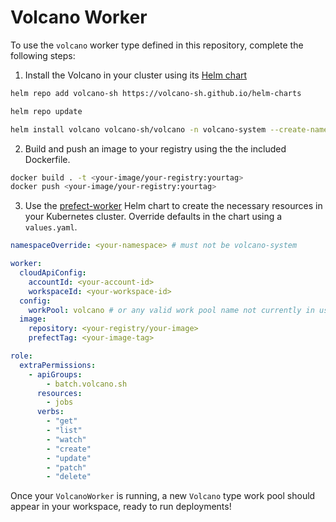 # Volcano Worker

To use the `volcano` worker type defined in this repository, complete the following steps:

1. Install the Volcano in your cluster using its [Helm chart](https://volcano.sh/en/docs/installation/#install-with-helm)

```bash
helm repo add volcano-sh https://volcano-sh.github.io/helm-charts

helm repo update

helm install volcano volcano-sh/volcano -n volcano-system --create-namespace
```
2. Build and push an image to your registry using the the included Dockerfile.
```bash
docker build . -t <your-image/your-registry:yourtag>
docker push <your-image/your-registry:yourtag>
```
3. Use the [prefect-worker](https://github.com/PrefectHQ/prefect-helm/tree/main/charts/prefect-worker) Helm chart to create the necessary resources in your Kubernetes cluster. Override defaults in the chart using a `values.yaml`.

```yaml
namespaceOverride: <your-namespace> # must not be volcano-system

worker:
  cloudApiConfig:
    accountId: <your-account-id>
    workspaceId: <your-workspace-id>
  config:
    workPool: volcano # or any valid work pool name not currently in use
  image:
    repository: <your-registry/your-image>
    prefectTag: <your-image-tag>

role:
  extraPermissions:
    - apiGroups:
        - batch.volcano.sh
      resources:
        - jobs
      verbs:
        - "get"
        - "list"
        - "watch"
        - "create"
        - "update"
        - "patch"
        - "delete"
```

Once your `VolcanoWorker` is running, a new `Volcano` type work pool should appear in your workspace, ready to run deployments!